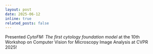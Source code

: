 ```yaml
---
layout: post
date: 2025-06-12 
inline: true
related_posts: false
---
```


Presented *CytoFM: The first cytology foundation model* at the 10th Workshop on Computer Vision for Microscopy Image Analysis at CVPR 2025! 

<!-- <img src="/assets/img/your-photo.jpg" alt="Announcement photo" width="400"> -->